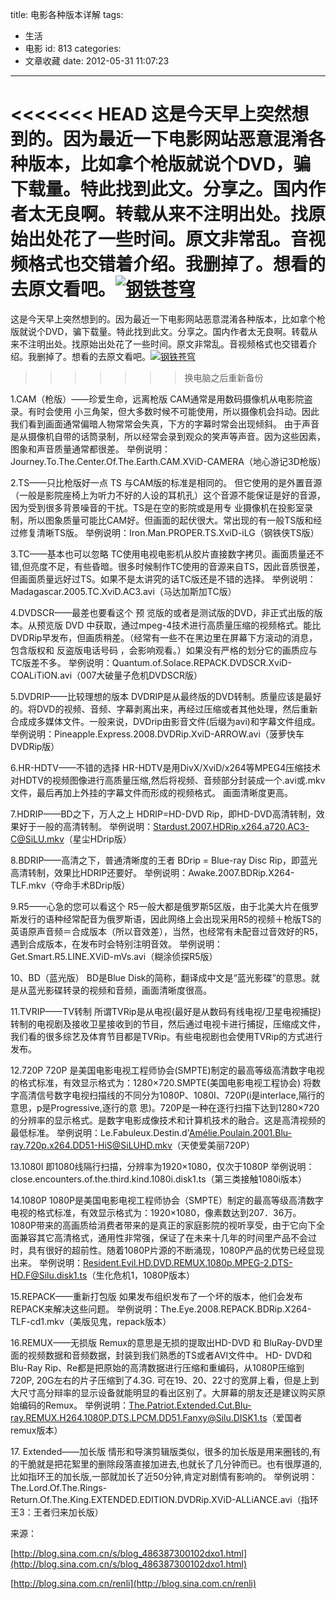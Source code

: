 title: 电影各种版本详解
tags:
  - 生活
  - 电影
id: 813
categories:
  - 文章收藏
date: 2012-05-31 11:07:23
---

<<<<<<< HEAD
这是今天早上突然想到的。因为最近一下电影网站恶意混淆各种版本，比如拿个枪版就说个DVD，骗下载量。特此找到此文。分享之。国内作者太无良啊。转载从来不注明出处。找原始出处花了一些时间。原文非常乱。音视频格式也交错着介绍。我删掉了。想看的去原文看吧。[![]({{BASE_PATH}}/images/24424aefc3b83e31aa677b552705c292636d11f6.jpg "钢铁苍穹")](http://leaverimage.b0.upaiyun.com/22285_o.jpg)
=======
这是今天早上突然想到的。因为最近一下电影网站恶意混淆各种版本，比如拿个枪版就说个DVD，骗下载量。特此找到此文。分享之。国内作者太无良啊。转载从来不注明出处。找原始出处花了一些时间。原文非常乱。音视频格式也交错着介绍。我删掉了。想看的去原文看吧。[![](/images/24424aefc3b83e31aa677b552705c292636d11f6.jpg "钢铁苍穹")](http://leaverimage.b0.upaiyun.com/22285_o.jpg)
>>>>>>> 换电脑之后重新备份

1.CAM（枪版）——珍爱生命，远离枪版
CAM通常是用数码摄像机从电影院盗录。有时会使用 小三角架，但大多数时候不可能使用，所以摄像机会抖动。因此我们看到画面通常偏暗人物常常会失真，下方的字幕时常会出现倾斜。 由于声音是从摄像机自带的话筒录制，所以经常会录到观众的笑声等声音。因为这些因素，图象和声音质量通常都很差。
举例说明：Journey.To.The.Center.Of.The.Earth.CAM.XViD-CAMERA（地心游记3D枪版）

2.TS——只比枪版好一点
TS 与CAM版的标准是相同的。 但它使用的是外置音源（一般是影院座椅上为听力不好的人设的耳机孔）这个音源不能保证是好的音源，因为受到很多背景噪音的干扰。TS是在空的影院或是用专 业摄像机在投影室录制，所以图象质量可能比CAM好。但画面的起伏很大。常出现的有一般TS版和经过修复清晰TS版。
举例说明：Iron.Man.PROPER.TS.XviD-iLG（钢铁侠TS版）

3.TC——基本也可以忽略
TC使用电视电影机从胶片直接数字拷贝。画面质量还不错,但亮度不足，有些昏暗。很多时候制作TC使用的音源来自TS，因此音质很差，但画面质量远好过TS。如果不是太讲究的话TC版还是不错的选择。
举例说明：Madagascar.2005.TC.XviD.AC3.avi（马达加斯加TC版）

4.DVDSCR——最差也要看这个
预 览版的或者是测试版的DVD，非正式出版的版本。从预览版 DVD 中获取，通过mpeg-4技术进行高质量压缩的视频格式。能比DVDRip早发布，但画质稍差。（经常有一些不在黑边里在屏幕下方滚动的消息，包含版权和 反盗版电话号码 ，会影响观看。）如果没有严格的划分它的画质应与TC版差不多。
举例说明：Quantum.of.Solace.REPACK.DVDSCR.XviD-COALiTiON.avi（007大破量子危机DVDSCR版）

5.DVDRIP——比较理想的版本
DVDRIP是从最终版的DVD转制。质量应该是最好的。将DVD的视频、音频、字幕剥离出来，再经过压缩或者其他处理，然后重新合成成多媒体文件。一般来说，DVDrip由影音文件(后缀为avi)和字幕文件组成。
举例说明：Pineapple.Express.2008.DVDRip.XviD-ARROW.avi（菠萝快车DVDRip版）

6.HR-HDTV——不错的选择
HR-HDTV是用DivX/XviD/x264等MPEG4压缩技术对HDTV的视频图像进行高质量压缩,然后将视频、音频部分封装成一个.avi或.mkv文件，最后再加上外挂的字幕文件而形成的视频格式。 画面清晰度更高。

7.HDRIP——BD之下，万人之上
HDRIP=HD-DVD Rip，即HD-DVD高清转制，效果好于一般的高清转制。
举例说明：Stardust.2007.HDRip.x264.a720.AC3-C@SiLU.mkv（星尘HDrip版）

8.BDRIP——高清之下，普通清晰度的王者
BDrip = Blue-ray Disc Rip，即蓝光高清转制，效果比HDRIP还要好。
举例说明：Awake.2007.BDRip.X264-TLF.mkv（夺命手术BDrip版）

9.R5——心急的您可以看这个
R5一般大都是俄罗斯5区版，由于北美大片在俄罗斯发行的语种经常配音为俄罗斯语，因此网络上会出现采用R5的视频＋枪版TS的英语原声音频＝合成版本（所以音效差），当然，也经常有未配音过音效好的R5，遇到合成版本，在发布时会特别注明音效。
举例说明：Get.Smart.R5.LINE.XViD-mVs.avi（糊涂侦探R5版）

10、BD（蓝光版）
BD是Blue Disk的简称，翻译成中文是“蓝光影碟”的意思。就是从蓝光影碟转录的视频和音频，画面清晰度很高。

11.TVRIP——TV转制
所谓TVRip是从电视(最好是从数码有线电视/卫星电视捕捉)转制的电视剧及接收卫星接收到的节目，然后通过电视卡进行捕捉，压缩成文件，我们看的很多综艺及体育节目都是TVRip。有些电视剧也会使用TVRip的方式进行发布。

12.720P
720P 是美国电影电视工程师协会(SMPTE)制定的最高等级高清数字电视的格式标准，有效显示格式为：1280×720.SMPTE(美国电影电视工程协会) 将数字高清信号数字电视扫描线的不同分为1080P、1080I、720P(i是interlace,隔行的意思，p是Progressive,逐行的意 思)。720P是一种在逐行扫描下达到1280×720的分辨率的显示格式。是数字电影成像技术和计算机技术的融合。这是高清视频的最低标准。
举例说明：Le.Fabuleux.Destin.d'Amélie.Poulain.2001.Blu-ray.720p.x264.DD51-HiS@SiLUHD.mkv（天使爱美丽720P）

13.1080I
即1080线隔行扫描，分辨率为1920×1080，仅次于1080P
举例说明：close.encounters.of.the.third.kind.1080i.disk1.ts（第三类接触1080i版本）

14.1080P
1080P是美国电影电视工程师协会（SMPTE）制定的最高等级高清数字电视的格式标准，有效显示格式为：1920×1080，像素数达到207．36万。
1080P带来的高画质给消费者带来的是真正的家庭影院的视听享受，由于它向下全面兼容其它高清格式，通用性非常强，保证了在未来十几年的时间里产品不会过时，具有很好的超前性。随着1080P片源的不断涌现，1080P产品的优势已经显现出来。
举例说明：Resident.Evil.HD.DVD.REMUX.1080p.MPEG-2.DTS-HD.F@Silu.disk1.ts（生化危机1，1080P版本）

15.REPACK——重新打包版
如果发布组织发布了一个坏的版本，他们会发布REPACK来解决这些问题。
举例说明：The.Eye.2008.REPACK.BDRip.X264-TLF-cd1.mkv（美版见鬼，repack版本）

16.REMUX——无损版
Remux的意思是无损的提取出HD-DVD 和 BluRay-DVD里面的视频数据和音频数据，封装到我们熟悉的TS或者AVI文件中。
HD- DVD和 Blu-Ray Rip、Re都是把原始的高清数据进行压缩和重编码，从1080P压缩到720P, 20G左右的片子压缩到了4.3G. 可在19、20、22寸的宽屏上看，但是上到大尺寸高分辩率的显示设备就能明显的看出区别了。大屏幕的朋友还是建议购买原始编码的Remux。
举例说明：The.Patriot.Extended.Cut.Blu-ray.REMUX.H264.1080P.DTS.LPCM.DD51.Fanxy@Silu.DISK1.ts（爱国者remux版本）

17\. Extended——加长版
情形和导演剪辑版类似，很多的加长版是用来圈钱的,有的干脆就是把花絮里的删除段落直接加进去,也就长了几分钟而已。也有很厚道的,比如指环王的加长版,一部就加长了近50分钟,肯定对剧情有影响的。
举例说明：The.Lord.Of.The.Rings-Return.Of.The.King.EXTENDED.EDITION.DVDRip.XViD-ALLiANCE.avi（指环王3：王者归来加长版）

来源：

[http://blog.sina.com.cn/s/blog_486387300102dxo1.html](http://blog.sina.com.cn/s/blog_486387300102dxo1.html)

[http://blog.sina.com.cn/renli](http://blog.sina.com.cn/renli)